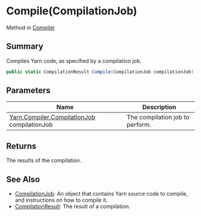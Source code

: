 # Compile(CompilationJob)

Method in [Compiler](broken-reference)

## Summary

Compiles Yarn code, as specified by a compilation job.

```csharp
public static CompilationResult Compile(CompilationJob compilationJob)
```

## Parameters

| Name                                                            | Description                     |
| --------------------------------------------------------------- | ------------------------------- |
| [Yarn.Compiler.CompilationJob](broken-reference) compilationJob | The compilation job to perform. |

## Returns

The results of the compilation.

## See Also

* [CompilationJob](broken-reference): An object that contains Yarn source code to compile, and instructions on how to compile it.
* [CompilationResult](broken-reference): The result of a compilation.

